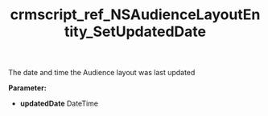 ﻿---
title: crmscript_ref_NSAudienceLayoutEntity_SetUpdatedDate
description: NSAudienceLayoutEntity.SetUpdatedDate(DateTime updatedDate)
intellisense: NSAudienceLayoutEntity.SetUpdatedDate
keywords: NSAudienceLayoutEntity, GetUpdatedDate
so.topic: reference
---

The date and time the Audience layout was last updated

**Parameter:** 
 - **updatedDate** DateTime

